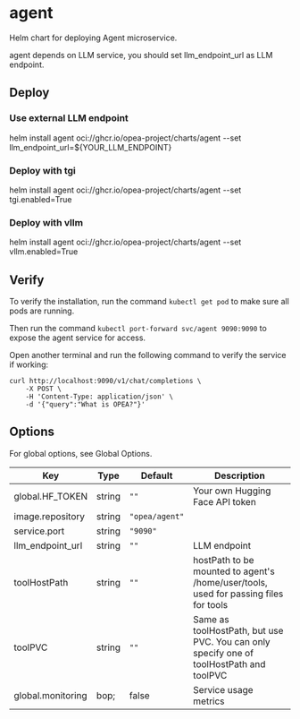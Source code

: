 # agent

Helm chart for deploying Agent microservice.

agent depends on LLM service, you should set llm_endpoint_url as LLM endpoint.

## Deploy

### Use external LLM endpoint

helm install agent oci://ghcr.io/opea-project/charts/agent --set llm_endpoint_url=${YOUR_LLM_ENDPOINT}

### Deploy with tgi

helm install agent oci://ghcr.io/opea-project/charts/agent --set tgi.enabled=True

### Deploy with vllm

helm install agent oci://ghcr.io/opea-project/charts/agent --set vllm.enabled=True

## Verify

To verify the installation, run the command `kubectl get pod` to make sure all pods are running.

Then run the command `kubectl port-forward svc/agent 9090:9090` to expose the agent service for access.

Open another terminal and run the following command to verify the service if working:

```console
curl http://localhost:9090/v1/chat/completions \
    -X POST \
    -H 'Content-Type: application/json' \
    -d '{"query":"What is OPEA?"}'
```

## Options

For global options, see Global Options.

| Key               | Type   | Default        | Description                                                                             |
| ----------------- | ------ | -------------- | --------------------------------------------------------------------------------------- |
| global.HF_TOKEN   | string | `""`           | Your own Hugging Face API token                                                         |
| image.repository  | string | `"opea/agent"` |                                                                                         |
| service.port      | string | `"9090"`       |                                                                                         |
| llm_endpoint_url  | string | `""`           | LLM endpoint                                                                            |
| toolHostPath      | string | `""`           | hostPath to be mounted to agent's /home/user/tools, used for passing files for tools    |
| toolPVC           | string | `""`           | Same as toolHostPath, but use PVC. You can only specify one of toolHostPath and toolPVC |
| global.monitoring | bop;   | false          | Service usage metrics                                                                   |
